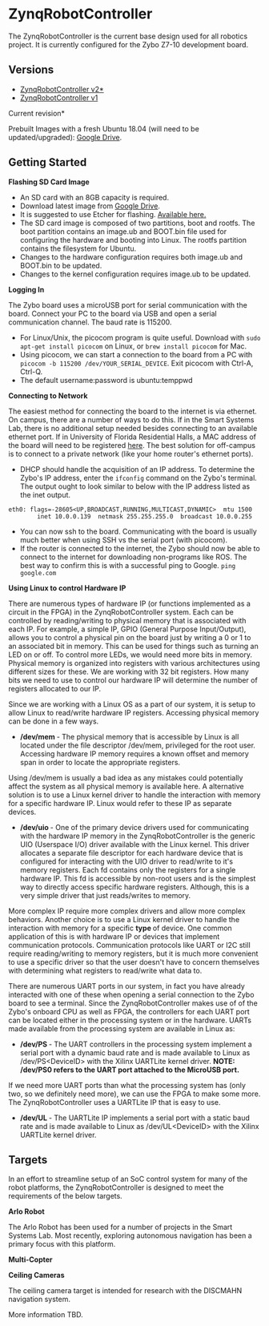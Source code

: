 # ZynqRobotController
The ZynqRobotController is the current base design used for all robotics project. It is currently configured for the Zybo Z7-10 development board.

## Versions

- [ZynqRobotController v2*](https://github.com/smartsystemslab-uf/ZynqRobotController/tree/master/FPGA/Zynq_Robot_Controller_v2)
- [ZynqRobotController v1](https://github.com/smartsystemslab-uf/ZynqRobotController/tree/master/FPGA/Zynq_Robot_Controller)

Current revision*

Prebuilt Images with a fresh Ubuntu 18.04 (will need to be updated/upgraded): [Google Drive](https://drive.google.com/drive/folders/1dXtW07_h6ewmt4f9UHb0d-MQymvdOmMu?usp=sharing).

## Getting Started

**Flashing SD Card Image**

- An SD card with an 8GB capacity is required.
- Download latest image from [Google Drive](https://drive.google.com/drive/folders/1dXtW07_h6ewmt4f9UHb0d-MQymvdOmMu?usp=sharing).
- It is suggested to use Etcher for flashing. [Available here.](https://www.balena.io/etcher/)
- The SD card image is composed of two partitions, boot and rootfs. The boot partition contains an image.ub and BOOT.bin file used for configuring the hardware and booting into Linux. The rootfs partition contains the filesystem for Ubuntu.
- Changes to the hardware configuration requires both image.ub and BOOT.bin to be updated.
- Changes to the kernel configuration requires image.ub to be updated.

**Logging In**

The Zybo board uses a microUSB port for serial communication with the board. Connect your PC to the board via USB and open a serial communication channel. The baud rate is 115200.
- For Linux/Unix, the picocom program is quite useful. Download with `sudo apt-get install picocom` on Linux, or `brew install picocom` for Mac.
- Using picocom, we can start a connection to the board from a PC with  `picocom -b 115200 /dev/YOUR_SERIAL_DEVICE`. Exit picocom with Ctrl-A, Ctrl-Q.
- The default username:password is ubuntu:temppwd


**Connecting to Network**

The easiest method for connecting the board to the internet is via ethernet. On campus, there are a number of ways to do this. If in the Smart Systems Lab, there is no additional setup needed besides connecting to an available ethernet port. If in University of Florida Residential Halls, a MAC address of the board will need to be registered [here](https://deviceregistration.dhnet.ufl.edu). The best solution for off-campus is to connect to a private network (like your home router's ethernet ports).
- DHCP should handle the acquisition of an IP address. To determine the Zybo's IP address, enter the `ifconfig` command on the Zybo's terminal. The output ought to look similar to below with the IP address listed as the inet output.
```
eth0: flags=-28605<UP,BROADCAST,RUNNING,MULTICAST,DYNAMIC>  mtu 1500
        inet 10.0.0.139  netmask 255.255.255.0  broadcast 10.0.0.255
```
- You can now ssh to the board. Communicating with the board is usually much better when using SSH vs the serial port (with picocom).
- If the router is connected to the internet, the Zybo should now be able to connect to the internet for downloading non-programs like ROS. The best way to confirm this is with a successful ping to Google. ```ping google.com```


**Using Linux to control Hardware IP**

There are numerous types of hardware IP (or functions implemented as a circuit in the FPGA) in the ZynqRobotController system. Each can be controlled by reading/writing to physical memory that is associated with each IP. For example, a simple IP, GPIO (General Purpose Input/Output), allows you to control a physical pin on the board just by writing a 0 or 1 to an associated bit in memory. This can be used for things such as turning an LED on or off. To control more LEDs, we would need more bits in memory. Physical memory is organized into registers with various architectures using different sizes for these. We are working with 32 bit registers. How many bits we need to use to control our hardware IP will determine the number of registers allocated to our IP.

Since we are working with a Linux OS as a part of our system, it is setup to allow Linux to read/write hardware IP registers. Accessing physical memory can be done in a few ways.

- <b> /dev/mem </b> -
The physical memory that is accessible by Linux is all located under the file descriptor /dev/mem, privileged for the root user. Accessing hardware IP memory requires a known offset and memory span in order to locate the appropriate registers.

Using /dev/mem is usually a bad idea as any mistakes could potentially affect the system as all physical memory is available here. A alternative solution is to use a Linux kernel driver to handle the interaction with memory for a specific hardware IP. Linux would refer to these IP as separate devices.

- <b> /dev/uio </b> -
One of the primary device drivers used for communicating with the hardware IP memory in the ZynqRobotController is the generic UIO (Userspace I/O) driver available with the Linux kernel. This driver allocates a separate file descriptor for each hardware device that is configured for interacting with the UIO driver to read/write to it's memory registers. Each fd contains only the registers for a single hardware IP. This fd is accessible by non-root users and is the simplest way to directly access specific hardware registers. Although, this is a very simple driver that just reads/writes to memory.

More complex IP require more complex drivers and allow more complex behaviors. Another choice is to use a Linux kernel driver to handle the interaction with memory for a specific <b> type </b> of device. One common application of this is with hardware IP or devices that implement communication protocols. Communication protocols like UART or I2C still require reading/writing to memory registers, but it is much more convenient to use a specific driver so that the user doesn't have to concern themselves with determining what registers to read/write what data to.

There are numerous UART ports in our system, in fact you have already interacted with one of these when opening a serial connection to the Zybo board to see a terminal. Since the ZynqRobotController makes use of of the Zybo's onboard CPU as well as FPGA, the controllers for each UART port can be located either in the processing system or in the hardware. UARTs made available from the processing system are available in Linux as:

- <b> /dev/PS </b> -
The UART controllers in the processing system implement a serial port with a dynamic baud rate and is made available to Linux as /dev/PS\<DeviceID\> with the Xilinx UARTLite kernel driver. <b>NOTE: /dev/PS0 refers to the UART port attached to the MicroUSB port.</b>

If we need more UART ports than what the processing system has (only two, so we definitely need more), we can use the FPGA to make some more. The ZynqRobotController uses a UARTLite IP that is easy to use.

- <b> /dev/UL </b> -
The UARTLite IP implements a serial port with a static baud rate and is made available to Linux as /dev/UL\<DeviceID\> with the Xilinx UARTLite kernel driver.



## Targets

In an effort to streamline setup of an SoC control system for many of the robot platforms, the ZynqRobotController is designed to meet the requirements of the below targets.

**Arlo Robot**

The Arlo Robot has been used for a number of projects in the Smart Systems Lab. Most recently, exploring autonomous navigation has been a primary focus with this platform.


**Multi-Copter**




**Ceiling Cameras**

The ceiling camera target is intended for research with the DISCMAHN navigation system.

More information TBD.
